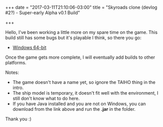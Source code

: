 +++
date = "2017-03-11T21:10:06-03:00"
title = "Skyroads clone (devlog #2?) - Super-early Alpha v0.1 Build"

+++

Hello, I've been working a little more on my spare time on the game. This build still has some bugs but it's playable
I think, so there you go:

- [Windows 64-bit](https://www.dropbox.com/s/vxs0wnecti4ett2/tns.zip?dl=0)

Once the game gets more complete, I will eventually add builds to other platforms.

Notes:

- The game doesn't have a name yet, so ignore the TAIHO thing in the intro.
- The ship model is temporary, it doesn't fit well with the environment, I still don't know what to do here.
- If you have Java installed and you are not on Windows, you can download from the link above and run the **.jar** in the folder.

Thank you :)